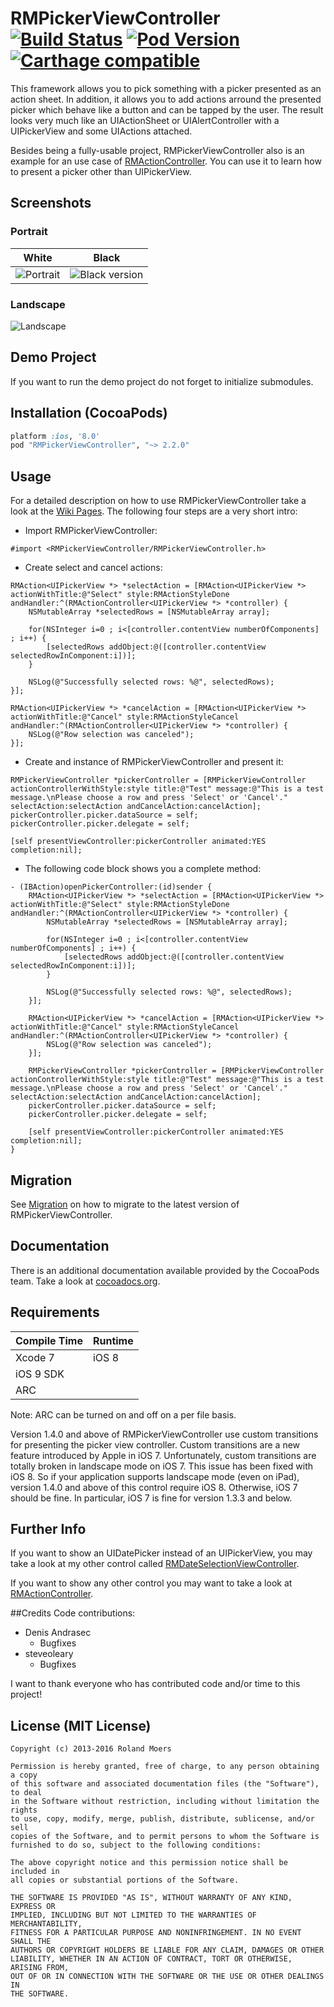 RMPickerViewController [![Build Status](https://travis-ci.org/CooperRS/RMPickerViewController.svg?branch=master)](https://travis-ci.org/CooperRS/RMPickerViewController/) [![Pod Version](https://img.shields.io/cocoapods/v/RMPickerViewController.svg)](https://cocoapods.org/pods/RMPickerViewController) [![Carthage compatible](https://img.shields.io/badge/Carthage-compatible-4BC51D.svg?style=flat)](https://github.com/Carthage/Carthage)
=============================

This framework allows you to pick something with a picker presented as an action sheet. In addition, it allows you to add actions arround the presented picker which behave like a button and can be tapped by the user. The result looks very much like an UIActionSheet or UIAlertController with a UIPickerView and some UIActions attached.

Besides being a fully-usable project, RMPickerViewController also is an example for an use case of [RMActionController](https://github.com/CooperRS/RMActionController). You can use it to learn how to present a picker other than UIPickerView.

## Screenshots

### Portrait

| White | Black |
|:-----:|:-----:|
|![Portrait](http://cooperrs.github.io/RMPickerViewController/images/Blur-Screen1.png)|![Black version](http://cooperrs.github.com/RMPickerViewController/images/Blur-Screen3.png)|

### Landscape

![Landscape](http://cooperrs.github.com/RMPickerViewController/images/Blur-Screen2.png)

## Demo Project
If you want to run the demo project do not forget to initialize submodules.

## Installation (CocoaPods)
```ruby
platform :ios, '8.0'
pod "RMPickerViewController", "~> 2.2.0"
```

## Usage

For a detailed description on how to use RMPickerViewController take a look at the [Wiki Pages](https://github.com/CooperRS/RMPickerViewController/wiki). The following four steps are a very short intro:

* Import RMPickerViewController:

```objc
#import <RMPickerViewController/RMPickerViewController.h>
```

* Create select and cancel actions:

```objc
RMAction<UIPickerView *> *selectAction = [RMAction<UIPickerView *> actionWithTitle:@"Select" style:RMActionStyleDone andHandler:^(RMActionController<UIPickerView *> *controller) {
    NSMutableArray *selectedRows = [NSMutableArray array];
    
    for(NSInteger i=0 ; i<[controller.contentView numberOfComponents] ; i++) {
        [selectedRows addObject:@([controller.contentView selectedRowInComponent:i])];
    }
    
    NSLog(@"Successfully selected rows: %@", selectedRows);
}];

RMAction<UIPickerView *> *cancelAction = [RMAction<UIPickerView *> actionWithTitle:@"Cancel" style:RMActionStyleCancel andHandler:^(RMActionController<UIPickerView *> *controller) {
    NSLog(@"Row selection was canceled");
}];
```

* Create and instance of RMPickerViewController and present it:

```objc
RMPickerViewController *pickerController = [RMPickerViewController actionControllerWithStyle:style title:@"Test" message:@"This is a test message.\nPlease choose a row and press 'Select' or 'Cancel'." selectAction:selectAction andCancelAction:cancelAction];
pickerController.picker.dataSource = self;
pickerController.picker.delegate = self;

[self presentViewController:pickerController animated:YES completion:nil];
```

* The following code block shows you a complete method:

```objc
- (IBAction)openPickerController:(id)sender {
    RMAction<UIPickerView *> *selectAction = [RMAction<UIPickerView *> actionWithTitle:@"Select" style:RMActionStyleDone andHandler:^(RMActionController<UIPickerView *> *controller) {
        NSMutableArray *selectedRows = [NSMutableArray array];
    
        for(NSInteger i=0 ; i<[controller.contentView numberOfComponents] ; i++) {
            [selectedRows addObject:@([controller.contentView selectedRowInComponent:i])];
        }
        
        NSLog(@"Successfully selected rows: %@", selectedRows);
    }];
    
    RMAction<UIPickerView *> *cancelAction = [RMAction<UIPickerView *> actionWithTitle:@"Cancel" style:RMActionStyleCancel andHandler:^(RMActionController<UIPickerView *> *controller) {
        NSLog(@"Row selection was canceled");
    }];
    
    RMPickerViewController *pickerController = [RMPickerViewController actionControllerWithStyle:style title:@"Test" message:@"This is a test message.\nPlease choose a row and press 'Select' or 'Cancel'." selectAction:selectAction andCancelAction:cancelAction];
    pickerController.picker.dataSource = self;
    pickerController.picker.delegate = self;
    
    [self presentViewController:pickerController animated:YES completion:nil];
}
```

## Migration

See [Migration](https://github.com/CooperRS/RMPickerViewController/wiki/Migration) on how to migrate to the latest version of RMPickerViewController.

## Documentation
There is an additional documentation available provided by the CocoaPods team. Take a look at [cocoadocs.org](http://cocoadocs.org/docsets/RMPickerViewController/).

## Requirements

| Compile Time  | Runtime       |
| :------------ | :------------ |
| Xcode 7       | iOS 8         |
| iOS 9 SDK     |               |
| ARC           |               |

Note: ARC can be turned on and off on a per file basis.

Version 1.4.0 and above of RMPickerViewController use custom transitions for presenting the picker view controller. Custom transitions are a new feature introduced by Apple in iOS 7. Unfortunately, custom transitions are totally broken in landscape mode on iOS 7. This issue has been fixed with iOS 8. So if your application supports landscape mode (even on iPad), version 1.4.0 and above of this control require iOS 8. Otherwise, iOS 7 should be fine. In particular, iOS 7 is fine for version 1.3.3 and below.

## Further Info
If you want to show an UIDatePicker instead of an UIPickerView, you may take a look at my other control called [RMDateSelectionViewController](https://github.com/CooperRS/RMDateSelectionViewController).

If you want to show any other control you may want to take a look at [RMActionController](https://github.com/CooperRS/RMActionController).

##Credits
Code contributions:
* Denis Andrasec
	* Bugfixes
* steveoleary
	* Bugfixes

I want to thank everyone who has contributed code and/or time to this project!

## License (MIT License)

```
Copyright (c) 2013-2016 Roland Moers

Permission is hereby granted, free of charge, to any person obtaining a copy
of this software and associated documentation files (the "Software"), to deal
in the Software without restriction, including without limitation the rights
to use, copy, modify, merge, publish, distribute, sublicense, and/or sell
copies of the Software, and to permit persons to whom the Software is
furnished to do so, subject to the following conditions:

The above copyright notice and this permission notice shall be included in
all copies or substantial portions of the Software.

THE SOFTWARE IS PROVIDED "AS IS", WITHOUT WARRANTY OF ANY KIND, EXPRESS OR
IMPLIED, INCLUDING BUT NOT LIMITED TO THE WARRANTIES OF MERCHANTABILITY,
FITNESS FOR A PARTICULAR PURPOSE AND NONINFRINGEMENT. IN NO EVENT SHALL THE
AUTHORS OR COPYRIGHT HOLDERS BE LIABLE FOR ANY CLAIM, DAMAGES OR OTHER
LIABILITY, WHETHER IN AN ACTION OF CONTRACT, TORT OR OTHERWISE, ARISING FROM,
OUT OF OR IN CONNECTION WITH THE SOFTWARE OR THE USE OR OTHER DEALINGS IN
THE SOFTWARE.
```
